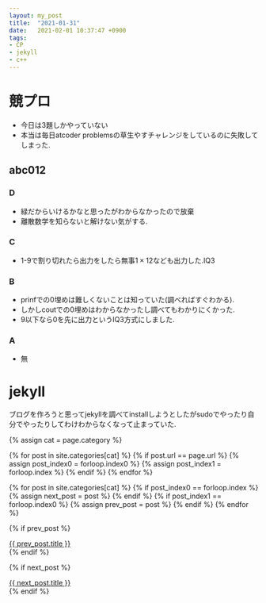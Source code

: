 ```yaml
---
layout: my_post
title:  "2021-01-31"
date:   2021-02-01 10:37:47 +0900
tags:
- CP
- jekyll
- c++
---
```

# 競プロ
- 今日は3題しかやっていない
- 本当は毎日atcoder problemsの草生やすチャレンジをしているのに失敗してしまった.

## abc012

### D
- 緑だからいけるかなと思ったがわからなかったので放棄
- 離散数学を知らないと解けない気がする.

### C
- 1-9で割り切れたら出力をしたら無事$1\times 12$なども出力した.IQ3

### B 
- prinfでの0埋めは難しくないことは知っていた(調べればすぐわかる).
- しかしcoutでの0埋めはわからなかったし調べてもわかりにくかった.
- 9以下なら0を先に出力というIQ3方式にしました.

### A
- 無

# jekyll
ブログを作ろうと思ってjekyllを調べてinstallしようとしたがsudoでやったり自分でやったりしてわけわからなくなって止まっていた.

{% assign cat = page.category %}

{% for post in site.categories[cat] %}
  {% if post.url == page.url %}
    {% assign post_index0 = forloop.index0 %}
    {% assign post_index1 = forloop.index %}
  {% endif %}
{% endfor %}

{% for post in site.categories[cat] %}
  {% if post_index0 == forloop.index %}
    {% assign next_post = post %}
  {% endif %}
  {% if post_index1 == forloop.index0 %}
    {% assign prev_post = post %}
  {% endif %}
{% endfor %}

{% if prev_post %}
  <div class="article__previous">
    <a href="{{ prev_post.url }}">{{ prev_post.title }}</a>
  </div>
{% endif %}

{% if next_post %}
  <div class="article__next">
    <a href="{{ next_post.url }}">{{ next_post.title }}</a>
  </div>
{% endif %}
